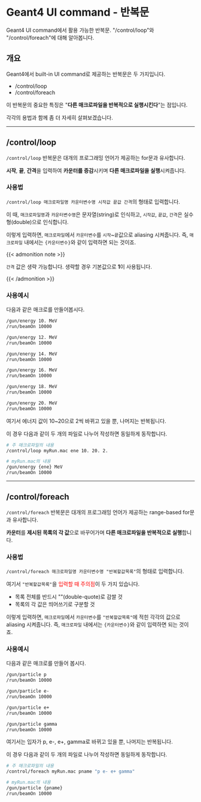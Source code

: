 # Geant4 UI command - 반복문


Geant4 UI command에서 활용 가능한 반복문. "/control/loop"와 "/control/foreach"에 대해 알아봅니다.

<!--more-->

## 개요

Geant4에서 built-in UI command로 제공하는 반복문은 두 가지입니다.

- /control/loop
- /control/foreach

이 반복문의 중요한 특징은 "**다른 매크로파일을 반복적으로 실행시킨다**"는 점입니다.

각각의 용법과 함께 좀 더 자세히 살펴보겠습니다.

---



## /control/loop

`/control/loop` 반복문은 대개의 프로그래밍 언어가 제공하는 for문과 유사합니다.

**시작**, **끝**, **간격**을 입력하여 **카운터를 증감**시키며 **다른 매크로파일을 실행**시켜줍니다.

### 사용법

`/control/loop 매크로파일명 카운터변수명 시작값 끝값 간격`의 형태로 입력합니다.

이 때, `매크로파일명`과 `카운터변수명`은 문자열(string)로 인식하고, `시작값`, `끝값`, `간격`은 실수형(double)으로 인식합니다.

이렇게 입력하면, `매크로파일`에서 `카운터변수`를 `시작`~`끝`값으로 aliasing 시켜줍니다. 즉, `매크로파일` 내에서는 `{카운터변수}`와 같이 입력하면 되는 것이죠.

{{< admonition note >}}

`간격` 값은 생략 가능합니다. 생략할 경우 기본값으로 **1**이 사용됩니다.

{{< /admonition >}}

### 사용예시

다음과 같은 매크로를 만들어봅시다.

```bash
/gun/energy 10. MeV
/run/beamOn 10000

/gun/energy 12. MeV
/run/beamOn 10000

/gun/energy 14. MeV
/run/beamOn 10000

/gun/energy 16. MeV
/run/beamOn 10000

/gun/energy 18. MeV
/run/beamOn 10000

/gun/energy 20. MeV
/run/beamOn 10000
```

여기서 에너지 값이 10~20으로 2씩 바뀌고 있을 뿐, 나머지는 반복됩니다.

이 경우 다음과 같이 두 개의 파일로 나누어 작성하면 동일하게 동작합니다.

```bash
# 주 매크로파일의 내용
/control/loop myRun.mac ene 10. 20. 2.
```

```bash
# myRun.mac의 내용
/gun/energy {ene} MeV
/run/beamOn 10000
```



---



## /control/foreach

`/control/foreach` 반복문은 대개의 프로그래밍 언어가 제공하는 range-based for문과 유사합니다.

**카운터**를 **제시된 목록의 각 값**으로 바꾸어가며 **다른 매크로파일을 반복적으로 실행**합니다.

### 사용법

`/control/foreach 매크로파일명 카운터변수명 "반복할값목록"`의 형태로 입력합니다.

여기서 `"반복할값목록"`을 <font color=red>입력할 때 주의점</font>이 두 가지 있습니다.

- 목록 전체를 반드시 ""(double-quote)로 감쌀 것
- 목록의 각 값은 띄어쓰기로 구분할 것

이렇게 입력하면, `매크로파일`에서 `카운터변수`를 `"반복할값목록"`에 적힌 각각의 값으로 aliasing 시켜줍니다. 즉, `매크로파일` 내에서는 `{카운터변수}`와 같이 입력하면 되는 것이죠.

### 사용예시

다음과 같은 매크로를 만들어 봅시다.

```bash
/gun/particle p
/run/beamOn 10000

/gun/particle e-
/run/beamOn 10000

/gun/particle e+
/run/beamOn 10000

/gun/particle gamma
/run/beamOn 10000
```

여기서는 입자가 p, e-, e+, gamma로 바뀌고 있을 뿐, 나머지는 반복됩니다.

이 경우 다음과 같이 두 개의 파일로 나누어 작성하면 동일하게 동작합니다.

```bash
# 주 매크로파일의 내용
/control/foreach myRun.mac pname "p e- e+ gamma"
```

```bash
# myRun.mac의 내용
/gun/particle {pname}
/run/beamOn 10000
```


